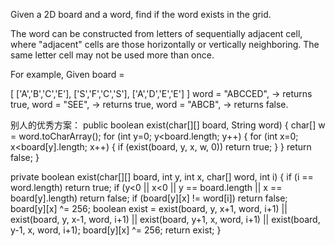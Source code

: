 Given a 2D board and a word, find if the word exists in the grid.

The word can be constructed from letters of sequentially adjacent cell, where "adjacent" cells are those horizontally or vertically neighboring. The same letter cell may not be used more than once.

For example,
Given board =

[
  ['A','B','C','E'],
  ['S','F','C','S'],
  ['A','D','E','E']
]
word = "ABCCED", -> returns true,
word = "SEE", -> returns true,
word = "ABCB", -> returns false.


别人的优秀方案：
public boolean exist(char[][] board, String word) {
    char[] w = word.toCharArray();
    for (int y=0; y<board.length; y++) {
    	for (int x=0; x<board[y].length; x++) {
    		if (exist(board, y, x, w, 0)) return true;
    	}
    }
    return false;
}

private boolean exist(char[][] board, int y, int x, char[] word, int i) {
	if (i == word.length) return true;
	if (y<0 || x<0 || y == board.length || x == board[y].length) return false;
	if (board[y][x] != word[i]) return false;
	board[y][x] ^= 256;
	boolean exist = exist(board, y, x+1, word, i+1)
		|| exist(board, y, x-1, word, i+1)
		|| exist(board, y+1, x, word, i+1)
		|| exist(board, y-1, x, word, i+1);
	board[y][x] ^= 256;
	return exist;
}